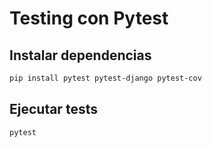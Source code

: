 # Testing con Pytest

## Instalar dependencias

```bash
pip install pytest pytest-django pytest-cov
```

## Ejecutar tests

```bash
pytest
```